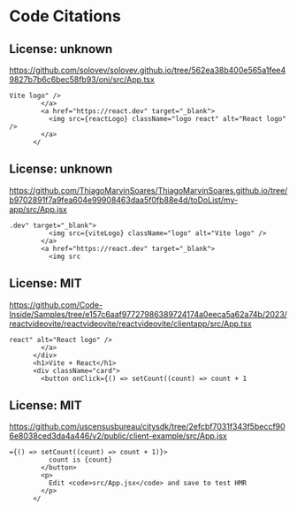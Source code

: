 # Code Citations

## License: unknown
https://github.com/solovev/solovev.github.io/tree/562ea38b400e565a1fee49827b7b6c6bec58fb93/oni/src/App.tsx

```
Vite logo" />
        </a>
        <a href="https://react.dev" target="_blank">
          <img src={reactLogo} className="logo react" alt="React logo" />
        </a>
      </
```


## License: unknown
https://github.com/ThiagoMarvinSoares/ThiagoMarvinSoares.github.io/tree/b9702891f7a9fea604e99908463daa5f0fb88e4d/toDoList/my-app/src/App.jsx

```
.dev" target="_blank">
          <img src={viteLogo} className="logo" alt="Vite logo" />
        </a>
        <a href="https://react.dev" target="_blank">
          <img src
```


## License: MIT
https://github.com/Code-Inside/Samples/tree/e157c6aaf97727986389724174a0eeca5a62a74b/2023/reactvideovite/reactvideovite/reactvideovite/clientapp/src/App.tsx

```
react" alt="React logo" />
        </a>
      </div>
      <h1>Vite + React</h1>
      <div className="card">
        <button onClick={() => setCount((count) => count + 1
```


## License: MIT
https://github.com/uscensusbureau/citysdk/tree/2efcbf7031f343f5beccf906e8038ced3da4a446/v2/public/client-example/src/App.jsx

```
={() => setCount((count) => count + 1)}>
          count is {count}
        </button>
        <p>
          Edit <code>src/App.jsx</code> and save to test HMR
        </p>
      </
```

